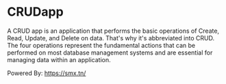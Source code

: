 # CRUDapp
A CRUD app is an application that performs the basic operations of Create, Read, Update, and Delete on data. That's why it's abbreviated into CRUD. The four operations represent the fundamental actions that can be performed on most database management systems and are essential for managing data within an application.

Powered By:
https://smx.tn/
